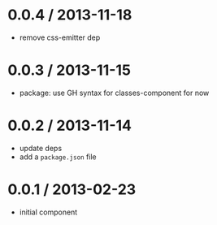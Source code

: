 
0.0.4 / 2013-11-18
==================

 * remove css-emitter dep

0.0.3 / 2013-11-15
==================

  * package: use GH syntax for classes-component for now

0.0.2 / 2013-11-14
==================

  * update deps
  * add a `package.json` file

0.0.1 / 2013-02-23
==================

  * initial component
